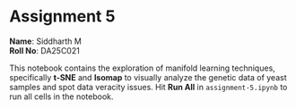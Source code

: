 # Assignment 5
**Name**: Siddharth M  
**Roll No**: DA25C021

This notebook contains the exploration of manifold learning techniques, specifically **t-SNE** and **Isomap** to visually analyze the genetic data of yeast samples and spot data veracity issues. Hit **Run All** in ```assignment-5.ipynb``` to run all cells in the notebook.
